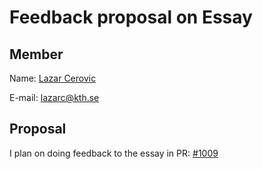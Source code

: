 # Feedback proposal on Essay



## Member
Name: [Lazar Cerovic](https://github.com/lazarko)


E-mail: lazarc@kth.se


## Proposal
I plan on doing feedback to the essay in PR: [#1009](https://github.com/KTH/devops-course/pull/1009)